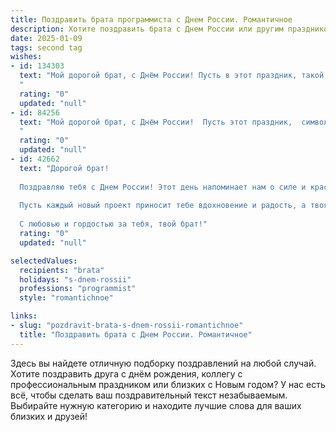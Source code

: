 ```yaml
---
title: Поздравить брата программиста с Днем России. Романтичное
description: Хотите поздравить брата с Днем России или другим праздником? Наш ИИ создаст незабываемое поздравление, а вы обязательно выделитесь среди других.  
date: 2025-01-09
tags: second tag
wishes:
- id: 134303
  text: "Мой дорогой брат, с Днём России! Пусть в этот праздник, такой важный для нашей страны, твоё сердце наполнится той же мощью и красотой, что вдохновляют тебя в твоём удивительном мире кода.  Ты – программист, творец виртуальных вселенных, и я восхищаюсь твоим талантом создавать красоту из ничего. Пусть твоя жизнь будет столь же прекрасной и гармоничной, как идеально отлаженный алгоритм, a любовь и счастье – неисчерпаемым ресурсом, подобно бесконечной памяти. С праздником!
  "
  rating: "0"
  updated: "null"
- id: 84256
  text: "Мой дорогой брат, с Днём России!  Пусть этот праздник,  символ нашей общей Родины, наполнит твою жизнь  той же яркой и непредсказуемой красотой, что и твой код.  Пусть  любовь к нашей стране  горит в твоём сердце так же ярко, как  искры вдохновения в твоих программах.  Я бесконечно горжусь тобой и  желаю тебе  неба  безграничных возможностей и  любви,  которая  будет  тебе  верной  помощницей  в  всех  твоих  проектах. С праздником!
  "
  rating: "0"
  updated: "null"
- id: 42662
  text: "Дорогой брат!
  
  Поздравляю тебя с Днем России! Этот день напоминает нам о силе и красоте нашей Родины. Как талантливый программист, ты создаешь удивительные миры из кода, наполняя их светом и гармонией.
  
  Пусть каждый новый проект приносит тебе вдохновение и радость, а твоя работа станет не только инструментом, но и искусством, способным изменить этот мир к лучшему. Верь в свои силы и продолжай следовать своим мечтам.
  
  С любовью и гордостью за тебя, твой брат!"
  rating: "0"
  updated: "null"

selectedValues:
  recipients: "brata"
  holidays: "s-dnem-rossii"
  professions: "programmist"
  style: "romantichnoe"

links:
- slug: "pozdravit-brata-s-dnem-rossii-romantichnoe"
  title: "Поздравить брата с Днем России. Романтичное"
---
```


Здесь вы найдете отличную подборку поздравлений на любой случай.
Хотите поздравить друга с днём рождения, коллегу с профессиональным праздником или близких с Новым годом? У нас есть всё, чтобы сделать ваш поздравительный текст незабываемым. Выбирайте нужную категорию и находите лучшие слова для ваших близких и друзей!
